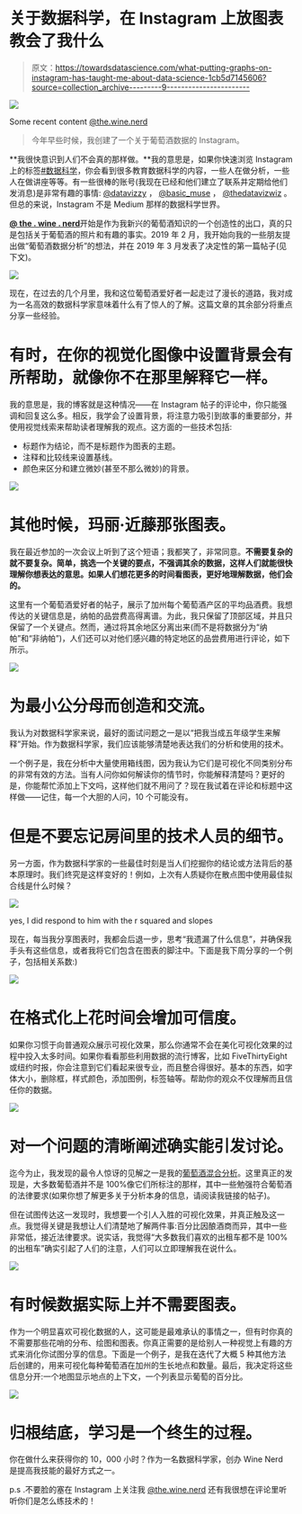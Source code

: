 # 关于数据科学，在 Instagram 上放图表教会了我什么

> 原文：<https://towardsdatascience.com/what-putting-graphs-on-instagram-has-taught-me-about-data-science-1cb5d7145606?source=collection_archive---------9----------------------->

![](img/3b2904916dcd1145ee2723cd0fc78828.png)

Some recent content [@the.wine.nerd](https://www.instagram.com/the.wine.nerd/)

> 今年早些时候，我创建了一个关于葡萄酒数据的 Instagram。

**我很快意识到人们不会真的那样做。**我的意思是，如果你快速浏览 Instagram 上的标签[#数据科学](https://www.instagram.com/explore/tags/datascience/)，你会看到很多教育数据科学的内容，一些人在做分析，一些人在做讲座等等。有一些很棒的账号(我现在已经和他们建立了联系并定期给他们发消息)是非常有趣的事情: [@datavizzy](https://www.instagram.com/datavizzy/) ， [@basic_muse](https://www.instagram.com/basic_muse/) ， [@thedatavizwiz](https://www.instagram.com/thedatavizwiz/) 。但总的来说，Instagram 不是 Medium 那样的数据科学世界。

[**@ the . wine . nerd**](https://www.instagram.com/the.wine.nerd/)开始是作为我新兴的葡萄酒知识的一个创造性的出口，真的只是包括关于葡萄酒的照片和有趣的事实。2019 年 2 月，我开始向我的一些朋友提出做“葡萄酒数据分析”的想法，并在 2019 年 3 月发表了决定性的第一篇帖子(见下文)。

![](img/9cb134c1e2d9a98e0a3c1e91ff4ffa62.png)

现在，在过去的几个月里，我和这位葡萄酒爱好者一起走过了漫长的道路，我对成为一名高效的数据科学家意味着什么有了惊人的了解。这篇文章的其余部分将重点分享一些经验。

# 有时，在你的视觉化图像中设置背景会有所帮助，就像你不在那里解释它一样。

我的意思是，我的博客就是这种情况——在 Instagram 帖子的评论中，你只能强调和回复这么多。相反，我学会了设置背景，将注意力吸引到故事的重要部分，并使用视觉线索来帮助读者理解我的观点。这方面的一些技术包括:

*   标题作为结论，而不是标题作为图表的主题。
*   注释和比较线来设置基线。
*   颜色来区分和建立微妙(甚至不那么微妙)的背景。

![](img/ef19502b73d2b6d701ec41cfaab20a45.png)

# 其他时候，玛丽·近藤那张图表。

我在最近参加的一次会议上听到了这个短语；我都笑了，非常同意。**不需要复杂的就不要复杂。简单，挑选一个关键的要点，不强调其余的数据，这样人们就能很快理解你想表达的意思。如果人们想花更多的时间看图表，更好地理解数据，他们会的。**

这里有一个葡萄酒爱好者的帖子，展示了加州每个葡萄酒产区的平均品酒费。我想传达的关键信息是，纳帕的品尝费高得离谱。为此，我只保留了顶部区域，并且只保留了一个关键点。然而，通过将其余地区分离出来(而不是将数据分为“纳帕”和“非纳帕”)，人们还可以对他们感兴趣的特定地区的品尝费用进行评论，如下所示。

![](img/cb77e3c62f347e9784e271a5b952ad9e.png)

# 为最小公分母而创造和交流。

我认为对数据科学家来说，最好的面试问题之一是以“把我当成五年级学生来解释”开始。作为数据科学家，我们应该能够清楚地表达我们的分析和使用的技术。

一个例子是，我在分析中大量使用箱线图，因为我认为它们是可视化不同类别分布的非常有效的方法。当有人问你如何解读你的情节时，你能解释清楚吗？更好的是，你能帮忙添加上下文吗，这样他们就不用问了？现在我试着在评论和标题中这样做——记住，每一个大胆的人问，10 个可能没有。

# 但是不要忘记房间里的技术人员的细节。

另一方面，作为数据科学家的一些最佳时刻是当人们挖掘你的结论或方法背后的基本原理时。我们终究是这样变好的！例如，上次有人质疑你在散点图中使用最佳拟合线是什么时候？

![](img/5fd1f4f8d181d0699ee9d66372f97307.png)

yes, I did respond to him with the r squared and slopes

现在，每当我分享图表时，我都会后退一步，思考“我遗漏了什么信息”，并确保我手头有这些信息，或者我将它们包含在图表的脚注中。下面是我下周分享的一个例子，包括相关系数:)

![](img/b55aa790952e5b0eec5eee25cba902fb.png)

# 在格式化上花时间会增加可信度。

如果你习惯于向普通观众展示可视化效果，那么你通常不会在美化可视化效果的过程中投入太多时间。如果你看看那些利用数据的流行博客，比如 FiveThirtyEight 或纽约时报，你会注意到它们看起来很专业，而且整合得很好。基本的东西，如字体大小，删除框，样式颜色，添加图例，标签轴等。帮助你的观众不仅理解而且信任你的数据。

![](img/94fe32afe6ed24f41349d063381abdb2.png)

# 对一个问题的清晰阐述确实能引发讨论。

迄今为止，我发现的最令人惊讶的见解之一是我的[葡萄酒混合分析](https://medium.com/the-wine-nerd/wine-blends-part-1-the-law-and-cabernet-e1bf5dfcc3d9)。这里真正的发现是，大多数葡萄酒并不是 100%像它们所标注的那样，其中一些勉强符合葡萄酒的法律要求(如果你想了解更多关于分析本身的信息，请阅读我链接的帖子)。

但在试图传达这一发现时，我想要一个引人入胜的可视化效果，并真正触及这一点。我觉得关键是我想让人们清楚地了解两件事:百分比因酿酒商而异，其中一些非常低，接近法律要求。说实话，我觉得“大多数我们喜欢的出租车都不是 100%的出租车”确实引起了人们的注意，人们可以立即理解我在说什么。

![](img/d3e861953c725da716d077acac85567f.png)

# 有时候数据实际上并不需要图表。

作为一个明显喜欢可视化数据的人，这可能是最难承认的事情之一，但有时你真的不需要那些花哨的分布、绘图和图表。你真正需要的是给别人一种视觉上有趣的方式来消化你试图分享的信息。下面是一个例子，是我在迭代了大概 5 种其他方法后创建的，用来可视化每种葡萄酒在加州的生长地点和数量。最后，我决定将这些信息分开:一个地图显示地点的上下文，一个列表显示葡萄的百分比。

![](img/b14eb0b076c71101badd79c9f0708a23.png)

# 归根结底，学习是一个终生的过程。

你在做什么来获得你的 10，000 小时？作为一名数据科学家，创办 Wine Nerd 是提高我技能的最好方式之一。

p.s .不要脸的塞在 Instagram 上关注我 [@the.wine.nerd](https://www.instagram.com/the.wine.nerd/) 还有我很想在评论里听听你们是怎么练技术的！